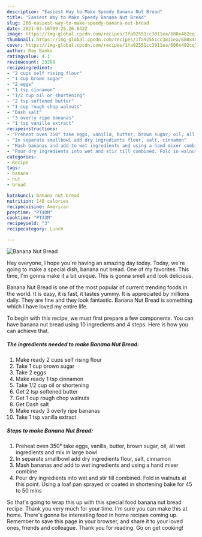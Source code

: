 ```yaml
---
description: "Easiest Way to Make Speedy Banana Nut Bread"
title: "Easiest Way to Make Speedy Banana Nut Bread"
slug: 266-easiest-way-to-make-speedy-banana-nut-bread
date: 2021-03-16T09:25:26.042Z
image: https://img-global.cpcdn.com/recipes/1fa92551cc3811ea/680x482cq70/banana-nut-bread-recipe-main-photo.jpg
thumbnail: https://img-global.cpcdn.com/recipes/1fa92551cc3811ea/680x482cq70/banana-nut-bread-recipe-main-photo.jpg
cover: https://img-global.cpcdn.com/recipes/1fa92551cc3811ea/680x482cq70/banana-nut-bread-recipe-main-photo.jpg
author: Ray Banks
ratingvalue: 4.1
reviewcount: 23288
recipeingredient:
- "2 cups self rising flour"
- "1 cup brown sugar"
- "2 eggs"
- "1 tsp cinnamon"
- "1/2 cup oil or shortening"
- "2 tsp softened butter"
- "1 cup rough chop walnuts"
- "Dash salt"
- "3 overly ripe bananas"
- "1 tsp vanilla extract"
recipeinstructions:
- "Preheat oven 350° take eggs, vanilla, butter, brown sugar, oil, all wet ingredients and mix in large bowl"
- "In separate smallbowl add dry ingredients flour, salt, cinnamon"
- "Mash bananas and add to wet ingredients and using a hand mixer combine"
- "Pour dry ingredients into wet and stir till combined. Fold in walnuts at this point. Using a loaf pan sprayed or coated in shortening bake for 45 to 50 mins"
categories:
- Recipe
tags:
- banana
- nut
- bread

katakunci: banana nut bread 
nutrition: 148 calories
recipecuisine: American
preptime: "PT40M"
cooktime: "PT33M"
recipeyield: "3"
recipecategory: Lunch

---
```



![Banana Nut Bread](https://img-global.cpcdn.com/recipes/1fa92551cc3811ea/680x482cq70/banana-nut-bread-recipe-main-photo.jpg)

Hey everyone, I hope you're having an amazing day today. Today, we're going to make a special dish, banana nut bread. One of my favorites. This time, I'm gonna make it a bit unique. This is gonna smell and look delicious.



Banana Nut Bread is one of the most popular of current trending foods in the world. It is easy, it is fast, it tastes yummy. It is appreciated by millions daily. They are fine and they look fantastic. Banana Nut Bread is something which I have loved my entire life.


To begin with this recipe, we must first prepare a few components. You can have banana nut bread using 10 ingredients and 4 steps. Here is how you can achieve that.

<!--inarticleads1-->

##### The ingredients needed to make Banana Nut Bread:

1. Make ready 2 cups self rising flour
1. Take 1 cup brown sugar
1. Take 2 eggs
1. Make ready 1 tsp cinnamon
1. Take 1/2 cup oil or shortening
1. Get 2 tsp softened butter
1. Get 1 cup rough chop walnuts
1. Get Dash salt
1. Make ready 3 overly ripe bananas
1. Take 1 tsp vanilla extract




<!--inarticleads2-->

##### Steps to make Banana Nut Bread:

1. Preheat oven 350° take eggs, vanilla, butter, brown sugar, oil, all wet ingredients and mix in large bowl
1. In separate smallbowl add dry ingredients flour, salt, cinnamon
1. Mash bananas and add to wet ingredients and using a hand mixer combine
1. Pour dry ingredients into wet and stir till combined. Fold in walnuts at this point. Using a loaf pan sprayed or coated in shortening bake for 45 to 50 mins




So that's going to wrap this up with this special food banana nut bread recipe. Thank you very much for your time. I'm sure you can make this at home. There's gonna be interesting food in home recipes coming up. Remember to save this page in your browser, and share it to your loved ones, friends and colleague. Thank you for reading. Go on get cooking!
